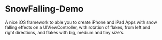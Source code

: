 SnowFalling-Demo
================

A nice iOS framework to able you to create iPhone and iPad Apps with snow falling effects on a UIViewController, with rotation of flakes, from left and right directions, and flakes with big, medium and tiny size's.